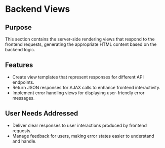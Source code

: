 # Backend Views

## Purpose
This section contains the server-side rendering views that respond to the frontend requests, generating the appropriate HTML content based on the backend logic.

## Features
- Create view templates that represent responses for different API endpoints.
- Return JSON responses for AJAX calls to enhance frontend interactivity.
- Implement error handling views for displaying user-friendly error messages.

## User Needs Addressed
- Deliver clear responses to user interactions produced by frontend requests.
- Manage feedback for users, making error states easier to understand and handle.

